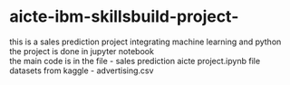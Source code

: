# aicte-ibm-skillsbuild-project- <br>
this is a sales prediction project integrating machine learning and python <br>
the project is done in jupyter notebook <br>
the main code is in the file - sales prediction aicte project.ipynb file <br>
datasets from kaggle - advertising.csv <br>
